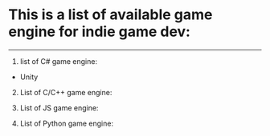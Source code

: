# This is a list of available game engine for indie game dev:
___
1. list of C# game engine:
  - Unity
2. List of C/C++ game engine:

3. List of JS game engine:

4. List of Python game engine:
    